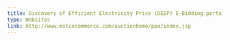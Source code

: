 ```yaml
---
title: Discovery of Efficient Electricity Price (DEEP) E-Bidding portal
type: Websites
link: http://www.mstcecommerce.com/auctionhome/ppa/index.jsp
---
```



